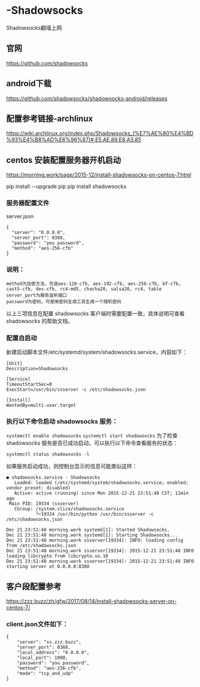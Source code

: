 # -Shadowsocks
Shadowsocks翻墙上网

## 官网
https://github.com/shadowsocks

## android下载
https://github.com/shadowsocks/shadowsocks-android/releases

## 配置参考链接-archlinux
https://wiki.archlinux.org/index.php/Shadowsocks_(%E7%AE%80%E4%BD%93%E4%B8%AD%E6%96%87)#.E5.AE.89.E8.A3.85

## centos 安装配置服务器开机启动
https://morning.work/page/2015-12/install-shadowsocks-on-centos-7.html

pip install --upgrade pip
pip install shadowsocks
### 服务器配置文件
server.json
```
{
  "server": "0.0.0.0",
  "server_port": 8388,
  "password": "you password",
  "method": "aes-256-cfb"
}
```
### 说明：

    method为加密方法，可选aes-128-cfb, aes-192-cfb, aes-256-cfb, bf-cfb, cast5-cfb, des-cfb, rc4-md5, chacha20, salsa20, rc4, table
    server_port为服务监听端口
    password为密码，可使用密码生成工具生成一个随机密码


以上三项信息在配置 shadowsocks 客户端时需要配置一致，具体说明可查看 shadowsocks 的帮助文档。
### 配置自启动

新建启动脚本文件/etc/systemd/system/shadowsocks.service，内容如下：
```
[Unit]
Description=Shadowsocks

[Service]
TimeoutStartSec=0
ExecStart=/usr/bin/ssserver -c /etc/shadowsocks.json

[Install]
WantedBy=multi-user.target
```
### 执行以下命令启动 shadowsocks 服务：

`systemctl enable shadowsocks`
`systemctl start shadowsocks`
为了检查 shadowsocks 服务是否已成功启动，可以执行以下命令查看服务的状态：

`systemctl status shadowsocks -l`

如果服务启动成功，则控制台显示的信息可能类似这样：
```
● shadowsocks.service - Shadowsocks
   Loaded: loaded (/etc/systemd/system/shadowsocks.service; enabled; vendor preset: disabled)
   Active: active (running) since Mon 2015-12-21 23:51:48 CST; 11min ago
 Main PID: 19334 (ssserver)
   CGroup: /system.slice/shadowsocks.service
           └─19334 /usr/bin/python /usr/bin/ssserver -c /etc/shadowsocks.json

Dec 21 23:51:48 morning.work systemd[1]: Started Shadowsocks.
Dec 21 23:51:48 morning.work systemd[1]: Starting Shadowsocks...
Dec 21 23:51:48 morning.work ssserver[19334]: INFO: loading config from /etc/shadowsocks.json
Dec 21 23:51:48 morning.work ssserver[19334]: 2015-12-21 23:51:48 INFO     loading libcrypto from libcrypto.so.10
Dec 21 23:51:48 morning.work ssserver[19334]: 2015-12-21 23:51:48 INFO     starting server at 0.0.0.0:8388
```

## 客户段配置参考
https://zzz.buzz/zh/gfw/2017/08/14/install-shadowsocks-server-on-centos-7/

### client.json文件如下：
```
{
	"server": "ss.zzz.buzz",
	"server_port": 8388,
	"local_address": "0.0.0.0",
	"local_port": 1080,
	"password": "you password",
	"method": "aes-256-cfb",
	"mode": "tcp_and_udp"
}
```
